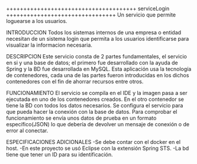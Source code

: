 ++++++++++++++++++++++++++++++++++++++	serviceLogin ++++++++++++++++++++++++++++++++
Un servicio que permite loguearse a los usuarios.

INTRODUCCION
Todos los sistemas internos de una empresa o entidad necesitan de un sistema
login que permita a los usuarios identificarse para visualizar la informacion
necesaria.

DESCRIPCION
Este servicio consta de 2 partes fundamentales, el servicio en si y una base
de datos; el primero fue desarrollado con la ayuda de Spring y la BD fue
desarrollada en MySQL.
Esta aplicación usa la tecnología de contenedores, cada una de las partes fueron
introducidas en los dichos contenedores con el fin de ahorrar recursos entre
otros.

FUNCIONAMIENTO
El servicio se compila en el IDE y la imagen pasa a ser ejecutada en uno de 
los contenedores creados. En el otro contenedor se tiene la BD con todos los
datos necesarios. Se configura el servicio para que pueda hacer la conexión con
la base de datos. Para comprobar el funcionamiento se envía unos datos de prueba
en un formato específico(JSON) lo que debería de devolver un mensaje de conexión
o de error al conectar.

ESPECIFICACIONES ADICIONALES
-Se debe contar con el docker en el host.
-En este proyecto se usó Eclipse con la extensión Spring STS.
-La bd tiene que tener un ID para su identificación.
